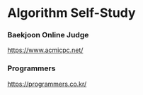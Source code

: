 # Algorithm Self-Study

### Baekjoon Online Judge
<https://www.acmicpc.net/>

### Programmers
<https://programmers.co.kr/>
